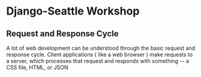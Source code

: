 Django-Seattle Workshop
==========================


## Request and Response Cycle ##

A lot of web development can be understood through the basic request and 
response cycle. Client applications ( like a web browser ) make requests to a
server, which processes that request and responds with something -- a CSS file,
HTML, or JSON




